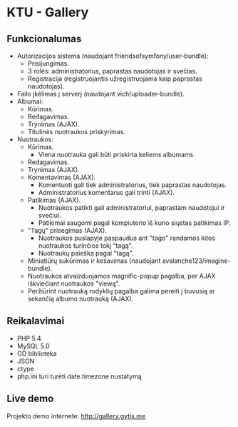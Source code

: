 KTU - Gallery
========================

Funkcionalumas
----------------------------------

* Autorizacijos sistema (naudojant friendsofsymfony/user-bundle):
    * Prisijungimas.
    * 3 rolės: administratorius, paprastas naudotojas ir svečias.
    * Registracija (registruojantis užregistruojama kaip paprastas naudotojas).
* Failo įkėlimas į serverį (naudojant vich/uploader-bundle).
* Albumai:
    * Kūrimas.
    * Redagavimas.
    * Trynimas (AJAX).
    * Titulinės nuotraukos priskyrimas.
* Nuotraukos:
    * Kūrimas.
        * Viena nuotrauka gali būti priskirta keliems albumams.
    * Redagavimas.
    * Trynimas (AJAX).
    * Komentavimas (AJAX).
        * Komentuoti gali tiek administratorius, tiek paprastas naudotojas.
        * Administratorius komentarus gali trinti (AJAX).
    * Patikimas (AJAX).
        * Nuotraukos patikti gali administratoriui, paprastam naudotojui ir svečiui.
        * Patikimai saugomi pagal kompiuterio iš kurio siųstas patikimas IP.
    * "Tagų" prisegimas (AJAX).
        * Nuotraukos puslapyje paspaudus ant "tago" randamos kitos nuotraukos turinčios tokį "tagą".
        * Nuotraukų paieška pagal "tagą".
    * Miniatiūrų sukūrimas ir kešavimas (naudojant avalanche123/imagine-bundle).
    * Nuotraukos atvaizduojamos magnific-popup pagalba, per AJAX iškviečiant nuotraukos "viewą".
    * Peržiūrint nuotrauką rodyklių pagalba galima pereiti į buvusią ar sekančią albumo nuotrauką (AJAX).

Reikalavimai
----------------------------------

* PHP 5.4
* MySQL 5.0
* GD biblioteka
* JSON
* ctype
* php.ini turi turėti date.timezone nustatymą

Live demo
----------------------------------

Projekto demo internete:
http://gallery.gytis.me
